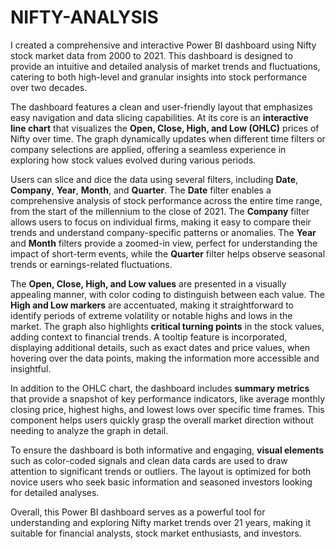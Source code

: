 # NIFTY-ANALYSIS

I created a comprehensive and interactive Power BI dashboard using Nifty stock market data from 2000 to 2021. This dashboard is designed to provide an intuitive and detailed analysis of market trends and fluctuations, catering to both high-level and granular insights into stock performance over two decades.

The dashboard features a clean and user-friendly layout that emphasizes easy navigation and data slicing capabilities. At its core is an **interactive line chart** that visualizes the **Open, Close, High, and Low (OHLC)** prices of Nifty over time. The graph dynamically updates when different time filters or company selections are applied, offering a seamless experience in exploring how stock values evolved during various periods.

Users can slice and dice the data using several filters, including **Date**, **Company**, **Year**, **Month**, and **Quarter**. The **Date** filter enables a comprehensive analysis of stock performance across the entire time range, from the start of the millennium to the close of 2021. The **Company** filter allows users to focus on individual firms, making it easy to compare their trends and understand company-specific patterns or anomalies. The **Year** and **Month** filters provide a zoomed-in view, perfect for understanding the impact of short-term events, while the **Quarter** filter helps observe seasonal trends or earnings-related fluctuations.

The **Open, Close, High, and Low values** are presented in a visually appealing manner, with color coding to distinguish between each value. The **High and Low markers** are accentuated, making it straightforward to identify periods of extreme volatility or notable highs and lows in the market. The graph also highlights **critical turning points** in the stock values, adding context to financial trends. A tooltip feature is incorporated, displaying additional details, such as exact dates and price values, when hovering over the data points, making the information more accessible and insightful.

In addition to the OHLC chart, the dashboard includes **summary metrics** that provide a snapshot of key performance indicators, like average monthly closing price, highest highs, and lowest lows over specific time frames. This component helps users quickly grasp the overall market direction without needing to analyze the graph in detail.

To ensure the dashboard is both informative and engaging, **visual elements** such as color-coded signals and clean data cards are used to draw attention to significant trends or outliers. The layout is optimized for both novice users who seek basic information and seasoned investors looking for detailed analyses. 

Overall, this Power BI dashboard serves as a powerful tool for understanding and exploring Nifty market trends over 21 years, making it suitable for financial analysts, stock market enthusiasts, and investors.
